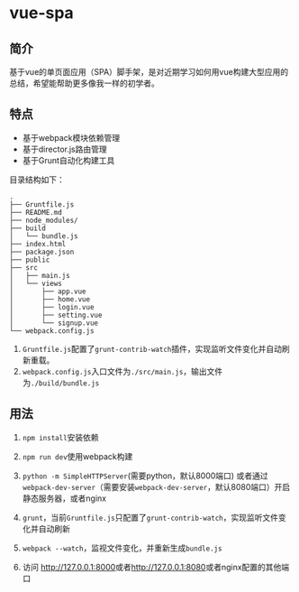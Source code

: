 # vue-spa

## 简介

基于vue的单页面应用（SPA）脚手架，是对近期学习如何用vue构建大型应用的总结，希望能帮助更多像我一样的初学者。

## 特点

* 基于webpack模块依赖管理
* 基于director.js路由管理
* 基于Grunt自动化构建工具

目录结构如下：

	.
	├── Gruntfile.js
	├── README.md
	├── node_modules/
	├── build
	│   └── bundle.js
	├── index.html
	├── package.json
	├── public
	├── src
	│   ├── main.js
	│   └── views
	│       ├── app.vue
	│       ├── home.vue
	│       ├── login.vue
	│       ├── setting.vue
	│       └── signup.vue
	└── webpack.config.js
	
1. `Gruntfile.js`配置了`grunt-contrib-watch`插件，实现监听文件变化并自动刷新重载。
2. `webpack.config.js`入口文件为`./src/main.js`，输出文件为`./build/bundle.js`

## 用法

1. `npm install`安装依赖

2. `npm run dev`使用webpack构建

3. `python -m SimpleHTTPServer`(需要python，默认8000端口) 或者通过`webpack-dev-server`（需要安装`webpack-dev-server`，默认8080端口）开启静态服务器，或者nginx

4. `grunt`，当前`Gruntfile.js`只配置了`grunt-contrib-watch`，实现监听文件变化并自动刷新

5. `webpack --watch`，监视文件变化，并重新生成`bundle.js`

6. 访问 <http://127.0.0.1:8000>或者<http://127.0.0.1:8080>或者nginx配置的其他端口
